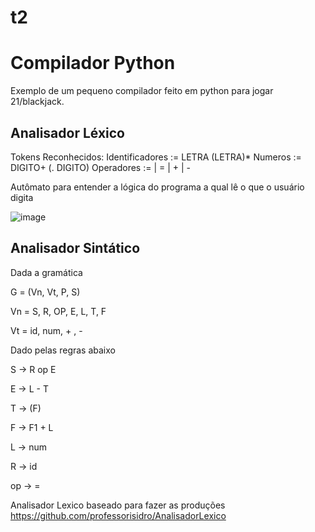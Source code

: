 # t2

# Compilador Python

Exemplo de um pequeno compilador feito em python para jogar 21/blackjack.

## Analisador Léxico

Tokens Reconhecidos: Identificadores := LETRA (LETRA)* Numeros := DIGITO+ (. DIGITO) Operadores := | = | + | - 

Autômato para entender a lógica do programa a qual lê o que o usuário digita

![image](https://user-images.githubusercontent.com/77121121/184040441-1fcb49b6-3924-428b-afab-f70da2785aa7.png)


## Analisador Sintático 

Dada a gramática

G = (Vn, Vt, P, S)

Vn = S, R, OP, E, L, T, F

Vt = id, num, + , - 

Dado pelas regras abaixo

 S -> R op E
 
 E -> L - T
 
 T -> (F)
 
 F -> F1 + L
 
 L -> num
 
 R -> id
 
 op -> =


Analisador Lexico baseado para fazer as produções
https://github.com/professorisidro/AnalisadorLexico
